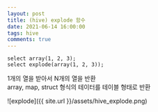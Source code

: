 ```yaml
---
layout: post
title: (hive) explode 함수
date: 2021-06-14 16:00:00
tags: hive
comments: true
---
```


```
select array(1, 2, 3);
select explode(array(1, 2, 3));
```

1개의 열을 받아서 N개의 열을 반환  
array, map, struct 형식의 테이터를 테이블 형태로 반환

![explode]({{ site.url }}/assets/hive_explode.png)
